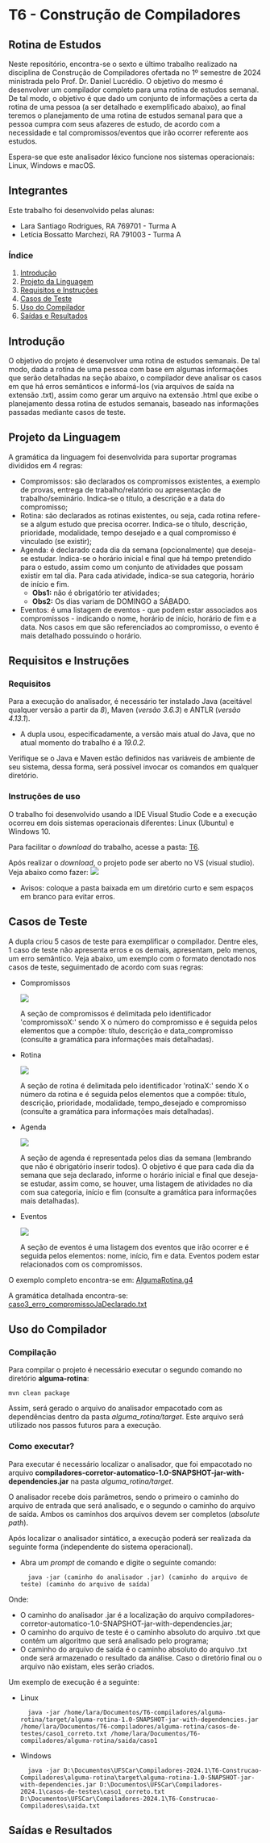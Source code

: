 # T6 - Construção de Compiladores

## Rotina de Estudos ##
Neste repositório, encontra-se o sexto e último trabalho realizado na disciplina de Construção de Compiladores ofertada no 1º semestre de 2024 ministrada pelo Prof. Dr. Daniel Lucrédio.
O objetivo do mesmo é desenvolver um compilador completo para uma rotina de estudos semanal. De tal modo, o objetivo é que dado um conjunto de informações a certa da rotina de uma pessoa (a ser detalhado e exemplificado abaixo), ao final teremos o planejamento de uma rotina de estudos semanal para que a pessoa cumpra com seus afazeres de estudo, de acordo com a necessidade e tal compromissos/eventos que irão ocorrer referente aos estudos.

Espera-se que este analisador léxico funcione nos sistemas operacionais: Linux, Windows e macOS.

## Integrantes ##
Este trabalho foi desenvolvido pelas alunas:
- Lara Santiago Rodrigues, RA 769701 - Turma A
- Letícia Bossatto Marchezi, RA 791003 - Turma A

### Índice ###

1. [Introdução](#introdução)
2. [Projeto da Linguagem](#projeto-da-linguagem)
3. [Requisitos e Instruções](#requisitos-e-instruções)
4. [Casos de Teste]($casos-de-teste)
5. [Uso do Compilador](#uso-do-compilador)
6. [Saídas e Resultados](#saídas-e-resultados)

## Introdução ##
O objetivo do projeto é desenvolver uma rotina de estudos semanais. De tal modo, dada a rotina de uma pessoa com base em algumas informações que serão detalhadas na seção abaixo, o compilador deve analisar os casos em que há erros semânticos e informá-los (via arquivos de saída na extensão .txt), assim como gerar um arquivo na extensão .html que exibe o planejamento dessa rotina de estudos semanais, baseado nas informações passadas mediante casos de teste.

## Projeto da Linguagem ##
A gramática da linguagem foi desenvolvida para suportar programas divididos em 4 regras:
- Compromissos: são declarados os compromissos existentes, a exemplo de provas, entrega de trabalho/relatório ou apresentação de trabalho/seminário. Indica-se o título, a descrição e a data do compromisso;
- Rotina: são declarados as rotinas existentes, ou seja, cada rotina refere-se a algum estudo que precisa ocorrer. Indica-se o título, descrição, prioridade, modalidade, tempo desejado e a qual compromisso é vinculado (se existir);
- Agenda: é declarado cada dia da semana (opcionalmente) que deseja-se estudar. Indica-se o horário inicial e final que há tempo pretendido para o estudo, assim como um conjunto de atividades que possam existir em tal dia. Para cada atividade, indica-se sua categoria, horário de início e fim.
  - **Obs1:** não é obrigatório ter atividades;
  - **Obs2:** Os dias variam de DOMINGO a SÁBADO.
- Eventos: é uma listagem de eventos - que podem estar associados aos compromissos - indicando o nome, horário de início, horário de fim e a data. Nos casos em que são referenciados ao compromisso, o evento é mais detalhado possuindo o horário.

## Requisitos e Instruções

### Requisitos ###
Para a execução do analisador, é necessário ter instalado Java (aceitável qualquer versão a partir da *8*), Maven (*versão 3.6.3*) e ANTLR (*versão 4.13.1*).

- A dupla usou, especificadamente, a versão mais atual do Java, que no atual momento do trabalho é a *19.0.2*.

Verifique se o Java e Maven estão definidos nas variáveis de ambiente de seu sistema, dessa forma, será possível invocar os comandos em qualquer diretório.

### Instruções de uso ###
O trabalho foi desenvolvido usando a IDE Visual Studio Code e a execução ocorreu em dois sistemas operacionais diferentes: Linux (Ubuntu) e Windows 10.

Para facilitar o *download* do trabalho, acesse a pasta: [T6](https://github.com/letMarchezi/T6-compiladores/tree/main/alguma-rotina).

Após realizar o *download*, o projeto pode ser aberto no VS (visual studio). Veja abaixo como fazer:
![](https://github.com/letMarchezi/T1/assets/110498717/c3dd0f2a-c792-4519-96a6-775352a1e38e)


* Avisos: coloque a pasta baixada em um diretório curto e sem espaços em branco para evitar erros.

## Casos de Teste ##
A dupla criou 5 casos de teste para exemplificar o compilador. Dentre eles, 1 caso de teste não apresenta erros e os demais, apresentam, pelo menos, um erro semântico. Veja abaixo, um exemplo com o formato denotado nos casos de teste, seguimentado de acordo com suas regras:
- Compromissos
  
  ![](https://github.com/letMarchezi/T6-compiladores/blob/main/alguma-rotina/casos-de-testes/apenas-imagens/Captura%20de%20tela%20de%202024-09-07%2018-37-30.png)

  A seção de compromissos é delimitada pelo identificador 'compromissoX:' sendo X o número do compromisso e é seguida pelos elementos que a compõe: título, descrição e data_compromisso (consulte a gramática para informações mais detalhadas).

- Rotina

  ![](https://github.com/letMarchezi/T6-compiladores/blob/main/alguma-rotina/casos-de-testes/apenas-imagens/Captura%20de%20tela%20de%202024-09-07%2018-37-40.png)

  A seção de rotina é delimitada pelo identificador 'rotinaX:' sendo X o número da rotina e é seguida pelos elementos que a compõe: título, descrição, prioridade, modalidade, tempo_desejado e compromisso (consulte a gramática para informações mais detalhadas).

- Agenda

  ![](https://github.com/letMarchezi/T6-compiladores/blob/main/alguma-rotina/casos-de-testes/apenas-imagens/Captura%20de%20tela%20de%202024-09-07%2018-54-06.png)

  A seção de agenda é representada pelos dias da semana (lembrando que não é obrigatório inserir todos). O objetivo é que para cada dia da semana que seja declarado, informe o horário inicial e final que deseja-se estudar, assim como, se houver, uma listagem de atividades no dia com sua categoria, início e fim (consulte a gramática para informações mais detalhadas).

- Eventos

  ![](https://github.com/letMarchezi/T6-compiladores/blob/main/alguma-rotina/casos-de-testes/apenas-imagens/Captura%20de%20tela%20de%202024-09-07%2018-37-57.png)

  A seção de eventos é uma listagem dos eventos que irão ocorrer e é seguida pelos elementos: nome, início, fim e data. Eventos podem estar relacionados com os compromissos.

O exemplo completo encontra-se em: [AlgumaRotina.g4](https://github.com/letMarchezi/T6-compiladores/blob/main/alguma-rotina/src/main/antlr4/br/ufscar/dc/compiladores/alguma/rotina/AlgumaRotina.g4)

A gramática detalhada encontra-se: [caso3_erro_compromissoJaDeclarado.txt]([https://github.com/letMarchezi/T6-compiladores/blob/main/alguma-rotina/src/main/antlr4/br/ufscar/dc/compiladores/alguma/rotina/AlgumaRotina.g4](https://github.com/letMarchezi/T6-compiladores/blob/main/alguma-rotina/casos-de-testes/caso3_erro_compromissoJaDeclarado.txt))

## Uso do Compilador ##
### Compilação ###

Para compilar o projeto é necessário executar o segundo comando no diretório **alguma-rotina**:

	mvn clean package

Assim, será gerado o arquivo do analisador empacotado com as dependências dentro da pasta _alguma\_rotina/target_. Este arquivo será utilizado nos passos futuros para a execução.

### Como executar? ###
Para executar é necessário localizar o analisador, que foi empacotado no arquivo **compiladores-corretor-automatico-1.0-SNAPSHOT-jar-with-dependencies.jar** na pasta _alguma\_rotina/target_. 

O analisador recebe dois parâmetros, sendo o primeiro o caminho do arquivo de entrada que será analisado, e o segundo o caminho do arquivo de saída. Ambos os caminhos dos arquivos devem ser completos (*absolute path*). 

Após localizar o analisador sintático, a execução poderá ser realizada da seguinte forma (independente do sistema operacional).

* Abra um _prompt_ de comando e digite o seguinte comando:

		java -jar (caminho do analisador .jar) (caminho do arquivo de teste) (caminho do arquivo de saída)

Onde:
- O caminho do analisador .jar é a localização do arquivo compiladores-corretor-automatico-1.0-SNAPSHOT-jar-with-dependencies.jar;
- O caminho do arquivo de teste é o caminho absoluto do arquivo .txt que contém um algoritmo que será analisado pelo programa;
- O caminho do arquivo de saída é o caminho absoluto do arquivo .txt onde será armazenado o resultado da análise. Caso o diretório final ou o arquivo não existam, eles serão criados.

Um exemplo de execução é a seguinte:
- Linux

  		java -jar /home/lara/Documentos/T6-compiladores/alguma-rotina/target/alguma-rotina-1.0-SNAPSHOT-jar-with-dependencies.jar /home/lara/Documentos/T6-compiladores/alguma-rotina/casos-de-testes/caso1_correto.txt /home/lara/Documentos/T6-compiladores/alguma-rotina/saida/caso1

- Windows

		java -jar D:\Documentos\UFSCar\Compiladores-2024.1\T6-Construcao-Compiladores\alguma-rotina\target\alguma-rotina-1.0-SNAPSHOT-jar-with-dependencies.jar D:\Documentos\UFSCar\Compiladores-2024.1\casos-de-testes\caso1_correto.txt D:\Documentos\UFSCar\Compiladores-2024.1\T6-Construcao-Compiladores\saida.txt


## Saídas e Resultados ##

